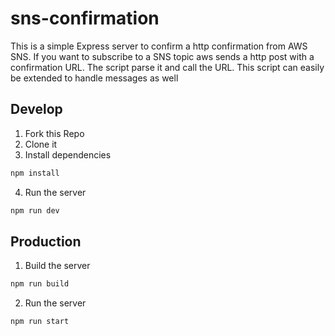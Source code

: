 # sns-confirmation
This is a simple Express server to confirm a http confirmation from AWS SNS.
If you want to subscribe to a SNS topic aws sends a http post with a confirmation URL. The script parse it and call the URL.
This script can easily be extended to handle messages as well

## Develop

1. Fork this Repo
2. Clone it
3. Install dependencies
``` js
npm install
```
4. Run the server
``` js
npm run dev
```

## Production

1. Build the server
``` js
npm run build
```
2. Run the server
``` js
npm run start
```

